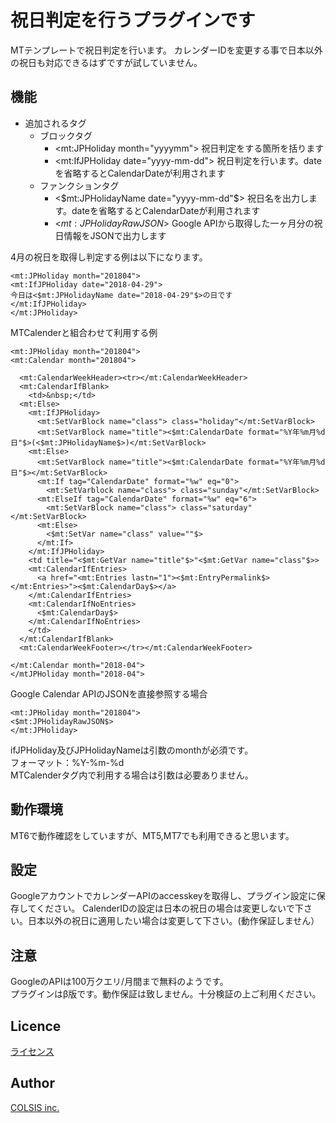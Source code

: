 祝日判定を行うプラグインです
====

MTテンプレートで祝日判定を行います。
カレンダーIDを変更する事で日本以外の祝日も対応できるはずですが試していません。

## 機能

* 追加されるタグ   
  * ブロックタグ   
    * <mt:JPHoliday month="yyyymm"> 祝日判定をする箇所を括ります   
    * <mt:IfJPHoliday date="yyyy-mm-dd"> 祝日判定を行います。dateを省略するとCalendarDateが利用されます  
  * ファンクションタグ   
    * <$mt:JPHolidayName date="yyyy-mm-dd"$> 祝日名を出力します。dateを省略するとCalendarDateが利用されます   
    * <$mt:JPHolidayRawJSON$> Google APIから取得した一ヶ月分の祝日情報をJSONで出力します   

4月の祝日を取得し判定する例は以下になります。
```
<mt:JPHoliday month="201804">
<mt:IfJPHoliday date="2018-04-29">
今日は<$mt:JPHolidayName date="2018-04-29"$>の日です
</mt:IfJPHoliday>
</mt:JPHoliday>
```

MTCalenderと組合わせて利用する例
```
<mt:JPHoliday month="201804">
<mt:Calendar month="201804">

  <mt:CalendarWeekHeader><tr></mt:CalendarWeekHeader>
  <mt:CalendarIfBlank>
    <td>&nbsp;</td>
  <mt:Else>
    <mt:IfJPHoliday>
      <mt:SetVarBlock name="class"> class="holiday"</mt:SetVarBlock>
      <mt:SetVarBlock name="title"><$mt:CalendarDate format="%Y年%m月%d日"$>(<$mt:JPHolidayName$>)</mt:SetVarBlock>
    <mt:Else>
      <mt:SetVarBlock name="title"><$mt:CalendarDate format="%Y年%m月%d日"$></mt:SetVarBlock>
      <mt:If tag="CalendarDate" format="%w" eq="0">
        <mt:SetVarblock name="class"> class="sunday"</mt:SetVarBlock>
      <mt:ElseIf tag="CalendarDate" format="%w" eq="6">
        <mt:SetVarBlock name="class"> class="saturday"</mt:SetVarBlock>
      <mt:Else>
        <$mt:SetVar name="class" value=""$>
      </mt:If>
    </mt:IfJPHoliday>
    <td title="<$mt:GetVar name="title"$>"<$mt:GetVar name="class"$>>
    <mt:CalendarIfEntries>
      <a href="<mt:Entries lastn="1"><$mt:EntryPermalink$></mt:Entries>"><$mt:CalendarDay$></a>
    </mt:CalendarIfEntries>
    <mt:CalendarIfNoEntries>
      <$mt:CalendarDay$>
    </mt:CalendarIfNoEntries>
    </td>
  </mt:CalendarIfBlank>
  <mt:CalendarWeekFooter></tr></mt:CalendarWeekFooter>

</mt:Calendar month="2018-04">
</mtJPHoliday month="2018-04">
```

Google Calendar APIのJSONを直接参照する場合
```
<mt:JPHoliday month="201804">
<$mt:JPHolidayRawJSON$>
</mt:JPHoliday>

```

ifJPHoliday及びJPHolidayNameは引数のmonthが必須です。   
フォーマット：%Y-%m-%d   
MTCalenderタグ内で利用する場合は引数は必要ありません。   

## 動作環境

MT6で動作確認をしていますが、MT5,MT7でも利用できると思います。

## 設定

GoogleアカウントでカレンダーAPIのaccesskeyを取得し、プラグイン設定に保存してください。
CalenderIDの設定は日本の祝日の場合は変更しないで下さい。日本以外の祝日に適用したい場合は変更して下さい。(動作保証しません）

## 注意

GoogleのAPIは100万クエリ/月間まで無料のようです。   
プラグインはβ版です。動作保証は致しません。十分検証の上ご利用ください。   

## Licence

[ライセンス](https://github.com/onagatani/mt-plugin-JPHoliday/blob/master/LICENSE)

## Author

[COLSIS inc.](https://colsis.jp)

